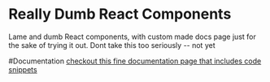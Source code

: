 # Really Dumb React Components
Lame and dumb React components, with custom made docs page just for the sake of trying it out. Dont take this too seriously -- not yet 

#Documentation
[checkout this fine documentation page that includes code snippets](http://arash87.github.io/react-comp/)
